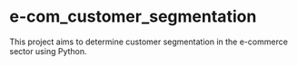 # e-com_customer_segmentation
This project aims to determine customer segmentation in the e-commerce sector using Python. 
